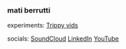 ### mati berrutti

experiments:
[Trippy vids](https://berrutti.github.io/trippy-vids/)

socials:
[SoundCloud](https://soundcloud.com/berrutti/)
[LinkedIn](https://www.linkedin.com/in/berrutti/)
[YouTube](https://www.youtube.com/@berrutti_)


